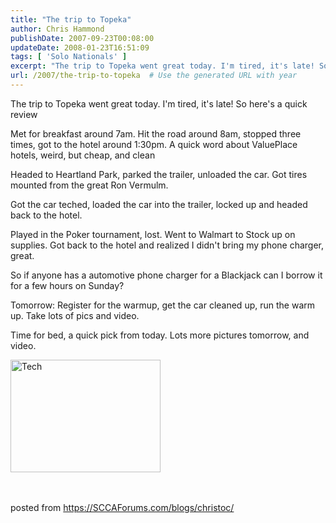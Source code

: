 ```yaml
---
title: "The trip to Topeka"
author: Chris Hammond
publishDate: 2007-09-23T00:08:00
updateDate: 2008-01-23T16:51:09
tags: [ 'Solo Nationals' ]
excerpt: "The trip to Topeka went great today. I'm tired, it's late! So here's a quick review Met for breakfast around 7am. Hit the road around 8am, stopped three times, got to the hotel around 1:30pm. A quick word about ValuePlace hotels, weird, but cheap, and clean Headed to Heartland Park, parked the trailer, unloaded the car. Got tires mounted from the great Ron Vermulm. Got the car teched, loaded the car into the trailer, locked up and headed back to the hotel. Played in the Poker tournament, lost. Went to Walmart to Stock up on supplies. Got back to the hotel and realized I didn't bring my phone charger, great. So if anyone has a automotive phone charger for a Blackjack can I borrow it for a few hours on Sunday? Tomorrow: Register for the warmup, get the car cleaned up, run the warm up. Take lots of pics and video. Time for bed, a quick pick from today. Lots more pictures tomorrow, and video. &nbsp; &nbsp; posted from..."
url: /2007/the-trip-to-topeka  # Use the generated URL with year
---
```

<P>The trip to Topeka went great today. I'm tired, it's late! So here's a quick review</P> <P>Met for breakfast around 7am. Hit the road around 8am, stopped three times, got to the hotel around 1:30pm. A quick word about ValuePlace hotels, weird, but cheap, and clean</P> <P>Headed to Heartland Park, parked the trailer, unloaded the car. Got tires mounted from the great Ron Vermulm.</P> <P>Got the car teched, loaded the car into the trailer, locked up and headed back to the hotel.</P> <P>Played in the Poker tournament, lost. Went to Walmart to Stock up on supplies. Got back to the hotel and realized I didn't bring my phone charger, great.</P> <P>So if anyone has a automotive phone charger for a Blackjack can I borrow it for a few hours on Sunday?</P> <P>Tomorrow: Register for the warmup, get the car cleaned up, run the warm up. Take lots of pics and video.</P> <P>Time for bed, a quick pick from today. Lots more pictures tomorrow, and video.</P> <P><A href="https://www.flickr.com/photos/chammond/1425474977/"><IMG height=180 alt=Tech src="https://farm2.static.flickr.com/1321/1425474977_b5260e693c_m.jpg" width=240></A>&nbsp;</P> <P mce_keep="true">&nbsp;</P> posted from <a href="https://SCCAForums.com/blogs/christoc/">https://SCCAForums.com/blogs/christoc/</a>
